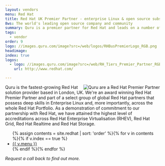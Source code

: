 ```yaml
---
layout: vendors
menu: Red Hat
title: Red Hat UK Premier Partner - enterprise Linux & open source subscriptions
8ws: The world's leading open source company and community
summary: Quru is a premier partner for Red Hat and leads on a number of infrastructure technologies including Ansible, OpenShift and Virtualisation.
tags:
  - vendor
order: 9
logo: //images.quru.com/image?src=/web/logos/RHBusPremierLogo_RGB.png
headimage:
index: true
logos:
  - logo: //images.quru.com/image?src=/web/RH_Tiers_Premier_Partner_RGB.png&height=100&left=0.20625&right=0.79375&top=0.12621&bottom=0.84951
    url: http://www.redhat.com/

---
```

<!-- heading: Red Hat UK Premier Partner -->

<div id="image" style="float:right;"><img class="clickable" src="http://images.quru.com/image?src=/web/logos/RHBusPremierLogo_RGB.png&width=300" title="Red Hat" alt="Quru are a Red Hat Premier Partner"></div>

Quru is the fastest-growing Red Hat solution provider based in London, UK. We're an award winning Red Hat Premier Partner and part of a select group of global Red Hat partners that possess deep skills in Enterprise Linux and, more importantly, across the whole Red Hat Portfolio. As a demonstration of commitment to our partnership with Red Hat, we have attained the highest level of accreditations across Red Hat Enterprise Virtualisation (RHEV), Red Hat Grid, Red Hat Realtime and Red Hat Storage.

<ul class="article_list">
	{% assign contents = site.redhat | sort: 'order' %}{% for v in contents %}{% if v.index == true %}<li><a href="{{ v.url | prepend: site.baseurl}}">{{ v.menu }}</a></li>{% endif %}{% endfor %}
</ul>

*Request a call back to find out more.*
